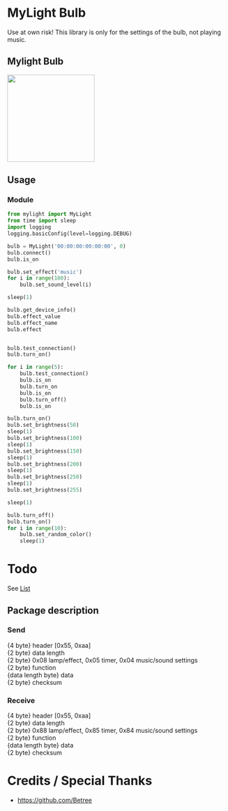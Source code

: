 # MyLight Bulb
Use at own risk! This library is only for the settings of the bulb, not playing music.

## Mylight Bulb
<img src="https://cdn.shopify.com/s/files/1/1026/2915/products/71sjF1R7SnL._SL1500_1024x1024.jpg?v=1499116245" width="200">


## Usage
### Module

```python
from mylight import MyLight
from time import sleep
import logging
logging.basicConfig(level=logging.DEBUG)

bulb = MyLight('00:00:00:00:00:00', 0)
bulb.connect()
bulb.is_on

bulb.set_effect('music')
for i in range(100):
    bulb.set_sound_level(i)

sleep(1)

bulb.get_device_info()
bulb.effect_value
bulb.effect_name
bulb.effect


bulb.test_connection()
bulb.turn_on()

for i in range(5):
    bulb.test_connection()
    bulb.is_on
    bulb.turn_on
    bulb.is_on
    bulb.turn_off()
    bulb.is_on

bulb.turn_on()
bulb.set_brightness(50)
sleep(1)
bulb.set_brightness(100)
sleep(1)
bulb.set_brightness(150)
sleep(1)
bulb.set_brightness(200)
sleep(1)
bulb.set_brightness(250)
sleep(1)
bulb.set_brightness(255)

sleep(1)

bulb.turn_off()
bulb.turn_on()
for i in range(10):
    bulb.set_random_color()
    sleep(1)


```

# Todo
See [List](TODO.md)

## Package description
### Send <br>
{4 byte} header [0x55, 0xaa] <br>
{2 byte} data length <br>
{2 byte} 0x08 lamp/effect, 0x05 timer, 0x04 music/sound settings <br>
{2 byte} function <br>
{data length byte} data <br>
{2 byte} checksum <br>

### Receive <br>
{4 byte} header [0x55, 0xaa] <br>
{2 byte} data length <br>
{2 byte} 0x88 lamp/effect, 0x85 timer, 0x84 music/sound settings <br>
{2 byte} function <br>
{data length byte} data <br>
{2 byte} checksum <br>

# Credits / Special Thanks
* https://github.com/Betree
